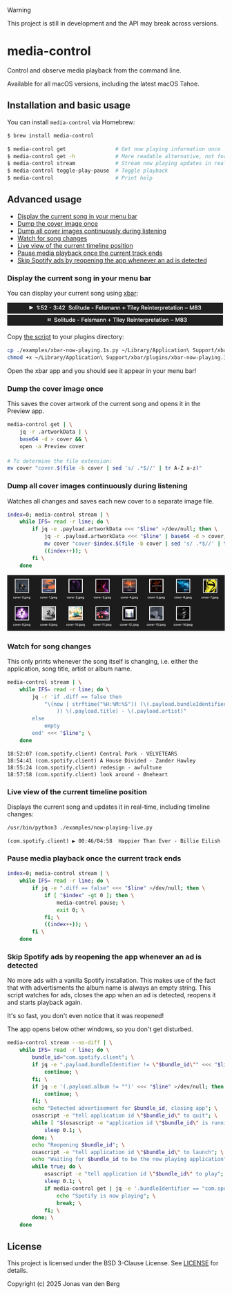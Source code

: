 > [!WARNING]
> This project is still in development and the API may break across versions.

# media-control

Control and observe media playback from the command line.

Available for all macOS versions, including the latest macOS Tahoe.

## Installation and basic usage

You can install `media-control` via Homebrew: 

```sh
$ brew install media-control
```

```sh
$ media-control get                # Get now playing information once
$ media-control get -h             # More readable alternative, not for scripting
$ media-control stream             # Stream now playing updates in real-time
$ media-control toggle-play-pause  # Toggle playback
$ media-control                    # Print help
```

## Advanced usage

- [Display the current song in your menu bar](#display-the-current-song-in-your-menu-bar)
- [Dump the cover image once](#dump-the-cover-image-once)
- [Dump all cover images continuously during listening](#dump-all-cover-images-continuously-during-listening)
- [Watch for song changes](#watch-for-song-changes)
- [Live view of the current timeline position](#live-view-of-the-current-timeline-position)
- [Pause media playback once the current track ends](#pause-media-playback-once-the-current-track-ends)
- [Skip Spotify ads by reopening the app whenever an ad is detected](#skip-spotify-ads-by-reopening-the-app-whenever-an-ad-is-detected)

### Display the current song in your menu bar

You can display your current song using [xbar](https://github.com/matryer/xbar):

![](./assets/xbar-playing.png)  
![](./assets/xbar-paused.png)

Copy [the script](./examples/xbar-now-playing.1s.py) to your plugins directory:

```sh
cp ./examples/xbar-now-playing.1s.py ~/Library/Application\ Support/xbar/plugins
chmod +x ~/Library/Application\ Support/xbar/plugins/xbar-now-playing.1s.py
```

Open the xbar app and you should see it appear in your menu bar!

### Dump the cover image once

This saves the cover artwork of the current song
and opens it in the Preview app.

```sh
media-control get | \
    jq -r .artworkData | \
    base64 -d > cover && \
    open -a Preview cover

# To determine the file extension:
mv cover "cover.$(file -b cover | sed 's/ .*$//' | tr A-Z a-z)"
```

### Dump all cover images continuously during listening

Watches all changes and saves each new cover to a separate image file.

```sh
index=0; media-control stream | \
    while IFS= read -r line; do \
        if jq -e .payload.artworkData <<< "$line" >/dev/null; then \
            jq -r .payload.artworkData <<< "$line" | base64 -d > cover; \
            mv cover "cover-$index.$(file -b cover | sed 's/ .*$//' | tr A-Z a-z)"; \
            ((index++)); \
        fi \
    done
```

![](./assets/cover-dump.png)

### Watch for song changes

This only prints whenever the song itself is changing,
i.e. either the application, song title, artist or album name.

```sh
media-control stream | \
    while IFS= read -r line; do \
        jq -r 'if .diff == false then
            "\(now | strftime("%H:%M:%S")) (\(.payload.bundleIdentifier
                )) \(.payload.title) - \(.payload.artist)"
        else
            empty
        end' <<< "$line"; \
    done
```

```
18:52:07 (com.spotify.client) Central Park - VELVETEARS
18:54:41 (com.spotify.client) A House Divided - Zander Hawley
18:55:24 (com.spotify.client) redesign - awfultune
18:57:58 (com.spotify.client) look around - Øneheart
```

### Live view of the current timeline position

Displays the current song and updates it in real-time,
including timeline changes:

```sh
/usr/bin/python3 ./examples/now-playing-live.py
```

```
(com.spotify.client) ▶ 00:46/04:58  Happier Than Ever - Billie Eilish
```

### Pause media playback once the current track ends

```sh
index=0; media-control stream | \
    while IFS= read -r line; do \
        if jq -e ".diff == false" <<< "$line" >/dev/null; then \
            if [ "$index" -gt 0 ]; then \
                media-control pause; \
                exit 0; \
            fi; \
            ((index++)); \
        fi \
    done
```

### Skip Spotify ads by reopening the app whenever an ad is detected

No more ads with a vanilla Spotify installation.
This makes use of the fact that with advertisments
the album name is always an empty string.
This script watches for ads, closes the app when an ad is detected,
reopens it and starts playback again.

It's so fast, you don't even notice that it was reopened!

The app opens below other windows, so you don't get disturbed.

```sh
media-control stream --no-diff | \
    while IFS= read -r line; do \
        bundle_id="com.spotify.client"; \
        if jq -e ".payload.bundleIdentifier != \"$bundle_id\"" <<< "$line" >/dev/null; then \
            continue; \
        fi; \
        if jq -e '(.payload.album != "")' <<< "$line" >/dev/null; then \
            continue; \
        fi; \
        echo "Detected advertisement for $bundle_id, closing app"; \
        osascript -e "tell application id \"$bundle_id\" to quit"; \
        while [ "$(osascript -e "application id \"$bundle_id\" is running")" = "true" ]; do \
            sleep 0.1; \
        done; \
        echo "Reopening $bundle_id"; \
        osascript -e "tell application id \"$bundle_id\" to launch"; \
        echo "Waiting for $bundle_id to be the now playing application"; \
        while true; do \
            osascript -e "tell application id \"$bundle_id\" to play"; \
            sleep 0.1; \
            if media-control get | jq -e '.bundleIdentifier == "com.spotify.client"' >/dev/null; then \
                echo "Spotify is now playing"; \
                break; \
            fi; \
        done; \
    done
```

## License

This project is licensed under the BSD 3-Clause License.
See [LICENSE](./LICENSE) for details.

Copyright (c) 2025 Jonas van den Berg
